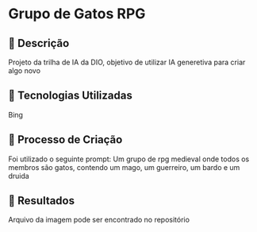 # Grupo de Gatos RPG

## 📒 Descrição
Projeto da trilha de IA da DIO, objetivo de utilizar IA generetiva para criar algo novo

## 🤖 Tecnologias Utilizadas
Bing

## 🧐 Processo de Criação
Foi utilizado o seguinte prompt:
Um grupo de rpg medieval onde todos os membros são gatos, contendo um mago, um guerreiro, um bardo e um druida

## 🚀 Resultados
Arquivo da imagem pode ser encontrado no repositório
